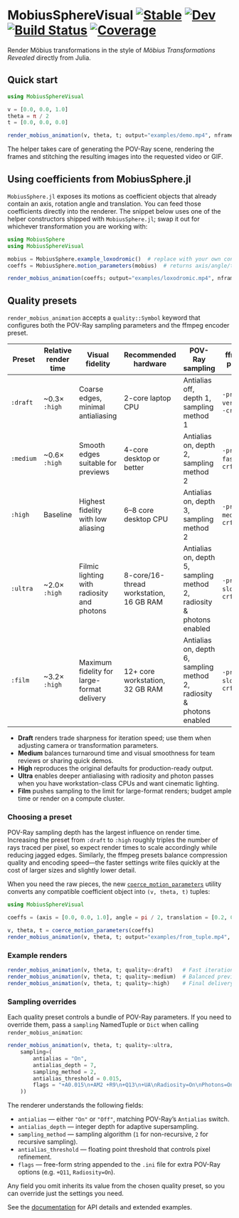 # MobiusSphereVisual [![Stable](https://img.shields.io/badge/docs-stable-blue.svg)](https://LauraBMo.github.io/MobiusSphereVisual.jl/stable/) [![Dev](https://img.shields.io/badge/docs-dev-blue.svg)](https://LauraBMo.github.io/MobiusSphereVisual.jl/dev/) [![Build Status](https://github.com/LauraBMo/MobiusSphereVisual.jl/actions/workflows/CI.yml/badge.svg?branch=main)](https://github.com/LauraBMo/MobiusSphereVisual.jl/actions/workflows/CI.yml?query=branch%3Amain) [![Coverage](https://codecov.io/gh/LauraBMo/MobiusSphereVisual.jl/branch/main/graph/badge.svg)](https://codecov.io/gh/LauraBMo/MobiusSphereVisual.jl)

Render Möbius transformations in the style of *Möbius Transformations Revealed* directly from Julia.

## Quick start

```julia
using MobiusSphereVisual

v = [0.0, 0.0, 1.0]
theta = π / 2
t = [0.0, 0.0, 0.0]

render_mobius_animation(v, theta, t; output="examples/demo.mp4", nframes=120, quality=:medium)
```

The helper takes care of generating the POV-Ray scene, rendering the frames and stitching the resulting images into the requested video or GIF.

## Using coefficients from MobiusSphere.jl

`MobiusSphere.jl` exposes its motions as coefficient objects that already contain an axis, rotation angle and translation. You can feed those coefficients directly into the renderer. The snippet below uses one of the helper constructors shipped with `MobiusSphere.jl`; swap it out for whichever transformation you are working with:

```julia
using MobiusSphere
using MobiusSphereVisual

mobius = MobiusSphere.example_loxodromic()  # replace with your own construction
coeffs = MobiusSphere.motion_parameters(mobius)  # returns axis/angle/translation data

render_mobius_animation(coeffs; output="examples/loxodromic.mp4", nframes=120)
```

## Quality presets

`render_mobius_animation` accepts a `quality::Symbol` keyword that configures
both the POV-Ray sampling parameters and the ffmpeg encoder preset.

| Preset | Relative render time | Visual fidelity | Recommended hardware | POV-Ray sampling | ffmpeg preset |
| ------ | ------------------- | --------------- | -------------------- | ---------------- | ------------- |
| `:draft` | ~0.3× `:high` | Coarse edges, minimal antialiasing | 2-core laptop CPU | Antialias off, depth 1, sampling method 1 | `-preset veryfast`, `-crf 30` |
| `:medium` | ~0.6× `:high` | Smooth edges suitable for previews | 4-core desktop or better | Antialias on, depth 2, sampling method 2 | `-preset faster`, `-crf 23` |
| `:high` | Baseline | Highest fidelity with low aliasing | 6–8 core desktop CPU | Antialias on, depth 3, sampling method 2 | `-preset medium`, `-crf 20` |
| `:ultra` | ~2.0× `:high` | Filmic lighting with radiosity and photons | 8-core/16-thread workstation, 16 GB RAM | Antialias on, depth 5, sampling method 2, radiosity & photons enabled | `-preset slow`, `-crf 18` |
| `:film` | ~3.2× `:high` | Maximum fidelity for large-format delivery | 12+ core workstation, 32 GB RAM | Antialias on, depth 6, sampling method 2, radiosity & photons enabled | `-preset slower`, `-crf 16` |

- **Draft** renders trade sharpness for iteration speed; use them when adjusting
  camera or transformation parameters.
- **Medium** balances turnaround time and visual smoothness for team reviews or
  sharing quick demos.
- **High** reproduces the original defaults for production-ready output.
- **Ultra** enables deeper antialiasing with radiosity and photon passes when
  you have workstation-class CPUs and want cinematic lighting.
- **Film** pushes sampling to the limit for large-format renders; budget ample
  time or render on a compute cluster.

### Choosing a preset

POV-Ray sampling depth has the largest influence on render time. Increasing the
preset from `:draft` to `:high` roughly triples the number of rays traced per
pixel, so expect render times to scale accordingly while reducing jagged edges.
Similarly, the ffmpeg presets balance compression quality and encoding speed—the
faster settings write files quickly at the cost of larger sizes and slightly
lower detail.

When you need the raw pieces, the new [`coerce_motion_parameters`](https://LauraBMo.github.io/MobiusSphereVisual.jl/dev/reference/#MobiusSphereVisual.coerce_motion_parameters) utility converts any compatible coefficient object into `(v, theta, t)` tuples:

```julia
using MobiusSphereVisual

coeffs = (axis = [0.0, 0.0, 1.0], angle = pi / 2, translation = [0.2, 0.0, 0.0])

v, theta, t = coerce_motion_parameters(coeffs)
render_mobius_animation(v, theta, t; output="examples/from_tuple.mp4", nframes=120)
```

### Example renders

```julia
render_mobius_animation(v, theta, t; quality=:draft)   # Fast iteration
render_mobius_animation(v, theta, t; quality=:medium)  # Balanced preview
render_mobius_animation(v, theta, t; quality=:high)    # Final delivery
```

### Sampling overrides

Each quality preset controls a bundle of POV-Ray parameters. If you need to override them, pass a `sampling` NamedTuple or `Dict` when calling `render_mobius_animation`:

```julia
render_mobius_animation(v, theta, t; quality=:ultra,
    sampling=(
        antialias = "On",
        antialias_depth = 7,
        sampling_method = 2,
        antialias_threshold = 0.015,
        flags = "+A0.015\n+AM2 +R9\n+Q13\n+UA\nRadiosity=On\nPhotons=On",
    ))
```

The renderer understands the following fields:

- `antialias` — either `"On"` or `"Off"`, matching POV-Ray’s `Antialias` switch.
- `antialias_depth` — integer depth for adaptive supersampling.
- `sampling_method` — sampling algorithm (`1` for non-recursive, `2` for recursive sampling).
- `antialias_threshold` — floating point threshold that controls pixel refinement.
- `flags` — free-form string appended to the `.ini` file for extra POV-Ray options (e.g. `+Q11`, `Radiosity=On`).

Any field you omit inherits its value from the chosen quality preset, so you can override just the settings you need.

See the [documentation](https://LauraBMo.github.io/MobiusSphereVisual.jl/dev/)
for API details and extended examples.
